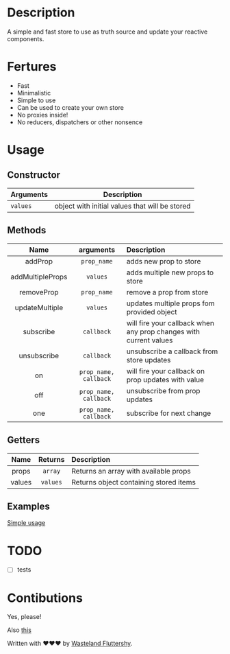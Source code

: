 Description
===
A simple and fast store to use as truth source and update your reactive components.

Fertures
===
* Fast
* Minimalistic
* Simple to use
* Can be used to create your own store
* No proxies inside!
* No reducers, dispatchers or other nonsence

Usage
===

## Constructor
| Arguments | Description |
| --------- | ----------- |
| `values`  | object with initial values that will be stored |

## Methods
| Name | arguments | Description |
| :--: | :-------: | :---------- |
| addProp | `prop_name` | adds new prop to store |
| addMultipleProps | `values` | adds multiple new props to store |
| removeProp | `prop_name` | remove a prop from store |
| updateMultiple | `values` | updates multiple props fom provided object |
| subscribe | `callback` | will fire your callback when any prop changes with current values |
| unsubscribe | `callback` | unsubscribe a callback from store updates |
| on | `prop_name, callback` | will fire your callback on prop updates with value |
| off | `prop_name, callback` | unsubscribe from prop updates |
| one | `prop_name, callback` | subscribe for next change |

## Getters
| Name | Returns | Description |
| :--: | :-----: | :---------- |
| props | `array` | Returns an array with available props |
| values | `values` | Returns object containing stored items |

## Examples
[Simple usage](/docs/example.md)


TODO
===
- [ ] tests

Contibutions
===
Yes, please!

Also [this](https://git-scm.com/book/en/v2/GitHub-Contributing-to-a-Project)

Written with ❤❤❤ by [Wasteland Fluttershy](https://github.com/ingvardm).